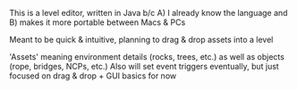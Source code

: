 This is a level editor, written in Java b/c A) I already know the language and B) makes it more portable between Macs & PCs

Meant to be quick & intuitive, planning to drag & drop assets into a level

'Assets' meaning environment details (rocks, trees, etc.) as well as objects (rope, bridges, NCPs, etc.)
Also will set event triggers eventually, but just focused on drag & drop + GUI basics for now
